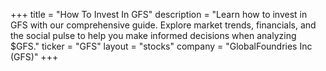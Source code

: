 +++
title = "How To Invest In GFS"
description = "Learn how to invest in GFS with our comprehensive guide. Explore market trends, financials, and the social pulse to help you make informed decisions when analyzing $GFS."
ticker = "GFS"
layout = "stocks"
company = "GlobalFoundries Inc (GFS)"
+++

